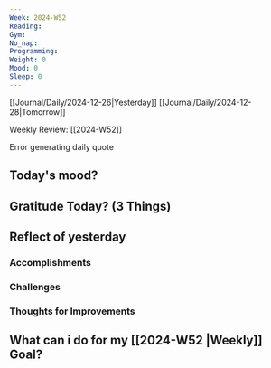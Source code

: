 ```yaml
---
Week: 2024-W52
Reading: 
Gym: 
No_nap: 
Programming: 
Weight: 0
Mood: 0
Sleep: 0
---
```


[[Journal/Daily/2024-12-26|Yesterday]] [[Journal/Daily/2024-12-28|Tomorrow]]

Weekly Review: [[2024-W52]]

Error generating daily quote


## Today's mood?



## Gratitude Today? (3 Things)



## Reflect of yesterday

### Accomplishments

### Challenges

### Thoughts for Improvements


## What can i do for my [[2024-W52 |Weekly]] Goal?